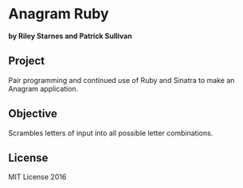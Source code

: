 # Anagram Ruby
**by Riley Starnes and Patrick Sullivan**

## Project
Pair programming and continued use of Ruby and Sinatra to make an Anagram application.

## Objective
Scrambles letters of input into all possible letter combinations.

## License
MIT License 2016
